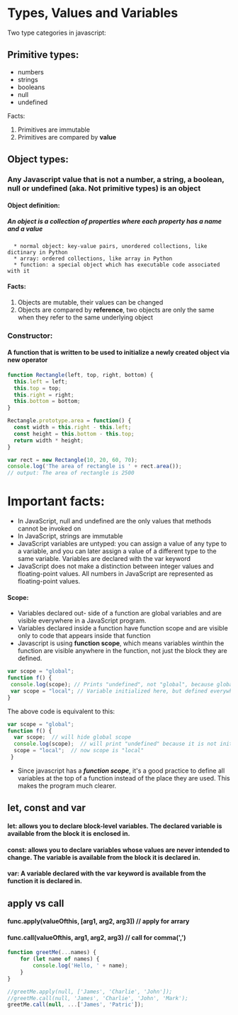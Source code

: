 # Types, Values and Variables

Two type categories in javascript:
## Primitive types:
   * numbers
   * strings
   * booleans
   * null
   * undefined
   
   Facts:
   1. Primitives are immutable
   2. Primitives are compared by **value**
   
## Object types: 
   ### Any Javascript value that is not a number, a string, a boolean, null or undefined (aka. Not primitive types) is an object
      
   #### Object definition: 
   ##### An object is a collection of properties where each property has a name and a value
   
      * normal object: key-value pairs, unordered collections, like dictinary in Python
      * array: ordered collections, like array in Python
      * function: a special object which has executable code associated with it

  #### Facts:
  1. Objects are mutable, their values can be changed
  2. Objects are compared by **reference**, two objects are only the same when they refer to the same underlying object
      
  ### Constructor:
  #### A function that is written to be used to initialize a newly created object via **new** operator
  ``` javascript
  function Rectangle(left, top, right, bottom) {
    this.left = left;
    this.top = top;
    this.right = right;
    this.bottom = bottom;
  }
  
  Rectangle.prototype.area = function() {
    const width = this.right - this.left;
    const height = this.bottom - this.top;
    return width * height;
  }
  
  var rect = new Rectangle(10, 20, 60, 70);
  console.log('The area of rectangle is ' + rect.area());
  // output: The area of rectangle is 2500
  ```
 
 # Important facts:
 * In JavaScript, null and undefined are the only values that methods cannot be invoked on
 * In JavaScript, strings are immutable
 * JavaScript variables are untyped: you can assign a value of any type to a variable, and you can later assign a value of a different type to the same variable. Variables are declared with the var keyword
 * JavaScript does not make a distinction between integer values and floating-point values. All numbers in JavaScript are represented as floating-point values. 
 
 
 #### Scope: 
 * Variables declared out- side of a function are global variables and are visible everywhere in a JavaScript program.    
 * Variables declared inside a function have function scope and are visible only to code that appears inside that function
 * Javascript is using **function scope**, which means variables winthin the function are visible anywhere in the function, not just the block they are defined.
 ``` javascript
var scope = "global"; 
function f() {
  console.log(scope); // Prints "undefined", not "global", because global scope variable becomes hidden due to same name local variable
  var scope = "local"; // Variable initialized here, but defined everywhere console.log(scope); // Prints "local"
}
```
The above code is equivalent to this:
``` javascript
var scope = "global";
function f() {
  var scope;  // will hide global scope
  console.log(scope);  // will print "undefined" because it is not initialized
  scope = "local";  // now scope is "local"
 }
 ```
 * Since javascript has a ***function scope***, it's a good practice to define all variables at the top of a function instead of the place they are used. This makes the program much clearer.
 
## let, const and var
#### let:  allows you to declare block-level variables. The declared variable is available from the block it is enclosed in.
#### const: allows you to declare variables whose values are never intended to change. The variable is available from the block it is declared in.
#### var: A variable declared with the var keyword is available from the function it is declared in.

## apply vs call
#### func.apply(valueOfthis, [arg1, arg2, arg3])   // apply for arrary
#### func.call(valueOfthis, arg1, arg2, arg3)   // call for comma(',')
``` javascript
function greetMe(...names) {
    for (let name of names) {
        console.log('Hello, ' + name);
    }
}

//greetMe.apply(null, ['James', 'Charlie', 'John']);
//greetMe.call(null, 'James', 'Charlie', 'John', 'Mark');
greetMe.call(null, ...['James', 'Patric']);
```
